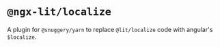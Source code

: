 # `@ngx-lit/localize`

A plugin for `@snuggery/yarn` to replace `@lit/localize` code with angular's `$localize`.
